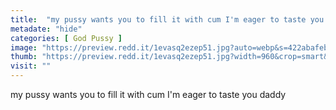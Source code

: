```yaml
---
title:  "my pussy wants you to fill it with cum I'm eager to taste you daddy"
metadate: "hide"
categories: [ God Pussy ]
image: "https://preview.redd.it/1evasq2ezep51.jpg?auto=webp&s=422abafebe61c71491b0c4bfaffcb0903b9d9e41"
thumb: "https://preview.redd.it/1evasq2ezep51.jpg?width=960&crop=smart&auto=webp&s=82448b3bfa7a96b2c65f973d4b9bd507a51a3853"
visit: ""
---
```

my pussy wants you to fill it with cum I'm eager to taste you daddy
